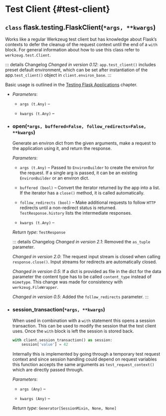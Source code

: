 # Test Client {#test-client}

## `class` flask.testing.FlaskClient(`*args, **kwargs`)

Works like a regular Werkzeug test client but has knowledge about Flask’s contexts to defer the cleanup of the request context until the end of a `with` block. For general information about how to use this class refer to `werkzeug.test.Client`.

::: details Changelog
*Changed in version 0.12*: `app.test_client()` includes preset default environment, which can be set after instantiation of the app.`test_client()` object in `client.environ_base`.
:::

Basic usage is outlined in the [Testing Flask Applications](/python/flask/user_guide/application#testing-flask-applications) chapter.

- *Parameters*:

    - `args (t.Any)` –

    - `kwargs (t.Any)` –

- ### open(`*args, buffered=False, follow_redirects=False, **kwargs`)

    Generate an environ dict from the given arguments, make a request to the application using it, and return the response.

    *Parameters*:

    - `args (t.Any)` – Passed to `EnvironBuilder` to create the environ for the request. If a single arg is passed, it can be an existing `EnvironBuilder` or an environ dict.

    - `buffered (bool)` – Convert the iterator returned by the app into a list. If the iterator has a `close()` method, it is called automatically.

    - `follow_redirects (bool)` – Make additional requests to follow `HTTP` redirects until a non-redirect status is returned. `TestResponse.history` lists the intermediate responses.

    - `kwargs (t.Any)` –

    *Return type*: `TestResponse`

    ::: details Changelog
    *Changed in version 2.1*: Removed the `as_tuple` parameter.

    *Changed in version 2.0*: The request input stream is closed when calling `response.close()`. Input streams for redirects are automatically closed.

    *Changed in version 0.5*: If a dict is provided as file in the dict for the data parameter the content type has to be called `content_type` instead of `mimetype`. This change was made for consistency with `werkzeug.FileWrapper`.

    *Changed in version 0.5*: Added the `follow_redirects` parameter.
    :::

- ### session_transaction(`*args, **kwargs`)

    When used in combination with a `with` statement this opens a session transaction. This can be used to modify the session that the test client uses. Once the `with` block is left the session is stored back.

    ```python
    with client.session_transaction() as session:
        session['value'] = 42
    ```

    Internally this is implemented by going through a temporary test request context and since session handling could depend on request variables this function accepts the same arguments as `test_request_context()` which are directly passed through.

    *Parameters*:

    - `args (Any)` –

    - `kwargs (Any)` –

    *Return type*: `Generator[SessionMixin, None, None]`
